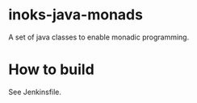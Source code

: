 # inoks-java-monads
A set of java classes to enable monadic programming.

# How to build

See Jenkinsfile.